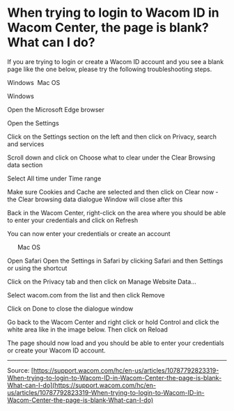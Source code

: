 # When trying to login to Wacom ID in Wacom Center, the page is blank? What can I do?

If you are trying to login or create a Wacom ID account and you see a blank page like the one below, please try the following troubleshooting steps. 




Windows 
Mac OS

Windows 

Open the Microsoft Edge browser



Open the Settings



Click on the Settings section on the left and then click on Privacy, search and services



Scroll down and click on Choose what to clear under the Clear Browsing data section



Select All time under Time range



Make sure Cookies and Cache are selected and then click on Clear now - the Clear browsing data dialogue Window will close after this



Back in the Wacom Center, right-click on the area where you should be able to enter your credentials and click on Refresh


You can now enter your credentials or create an account




 
 
 
Mac OS

Open Safari
Open the Settings in Safari by clicking Safari and then Settings or using the shortcut

Click on the Privacy tab and then click on Manage Website Data...

Select wacom.com from the list and then click Remove

Click on Done to close the dialogue window



Go back to the Wacom Center and right click or hold Control and click the white area like in the image below. Then click on Reload

The page should now load and you should be able to enter your credentials or create your Wacom ID account.

---
Source: [https://support.wacom.com/hc/en-us/articles/10787792823319-When-trying-to-login-to-Wacom-ID-in-Wacom-Center-the-page-is-blank-What-can-I-do](https://support.wacom.com/hc/en-us/articles/10787792823319-When-trying-to-login-to-Wacom-ID-in-Wacom-Center-the-page-is-blank-What-can-I-do)
